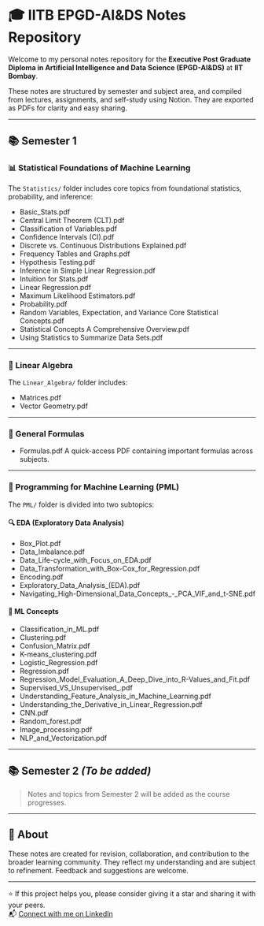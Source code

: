 # 🎓 IITB EPGD-AI&DS Notes Repository

Welcome to my personal notes repository for the **Executive Post Graduate Diploma in Artificial Intelligence and Data Science (EPGD-AI&DS)** at **IIT Bombay**.

These notes are structured by semester and subject area, and compiled from lectures, assignments, and self-study using Notion. They are exported as PDFs for clarity and easy sharing.

---

## 📚 Semester 1

### 📊 Statistical Foundations of Machine Learning

The `Statistics/` folder includes core topics from foundational statistics, probability, and inference:

- Basic_Stats.pdf  
- Central Limit Theorem (CLT).pdf  
- Classification of Variables.pdf  
- Confidence Intervals (CI).pdf  
- Discrete vs. Continuous Distributions Explained.pdf  
- Frequency Tables and Graphs.pdf  
- Hypothesis Testing.pdf  
- Inference in Simple Linear Regression.pdf  
- Intuition for Stats.pdf  
- Linear Regression.pdf  
- Maximum Likelihood Estimators.pdf  
- Probability.pdf  
- Random Variables, Expectation, and Variance Core Statistical Concepts.pdf  
- Statistical Concepts A Comprehensive Overview.pdf  
- Using Statistics to Summarize Data Sets.pdf  

---

### 📐 Linear Algebra

The `Linear_Algebra/` folder includes:

- Matrices.pdf  
- Vector Geometry.pdf  

---
### 🧾 General Formulas

- Formulas.pdf
  A quick-access PDF containing important formulas across subjects.

---

### 🤖 Programming for Machine Learning (PML)

The `PML/` folder is divided into two subtopics:

#### 🔍 EDA (Exploratory Data Analysis)

- Box_Plot.pdf  
- Data_Imbalance.pdf  
- Data_Life-cycle_with_Focus_on_EDA.pdf  
- Data_Transformation_with_Box-Cox_for_Regression.pdf  
- Encoding.pdf  
- Exploratory_Data_Analysis_(EDA).pdf  
- Navigating_High-Dimensional_Data_Concepts_-_PCA_VIF_and_t-SNE.pdf  

#### 🧠 ML Concepts

- Classification_in_ML.pdf  
- Clustering.pdf  
- Confusion_Matrix.pdf  
- K-means_clustering.pdf  
- Logistic_Regression.pdf  
- Regression.pdf  
- Regression_Model_Evaluation_A_Deep_Dive_into_R-Values_and_Fit.pdf  
- Supervised_VS_Unsupervised_.pdf  
- Understanding_Feature_Analysis_in_Machine_Learning.pdf  
- Understanding_the_Derivative_in_Linear_Regression.pdf  
- CNN.pdf  
- Random_forest.pdf  
- Image_processing.pdf  
- NLP_and_Vectorization.pdf  

---


## 📚 Semester 2 *(To be added)*

> Notes and topics from Semester 2 will be added as the course progresses.

---

## 🙋 About

These notes are created for revision, collaboration, and contribution to the broader learning community. They reflect my understanding and are subject to refinement. Feedback and suggestions are welcome.

---

⭐ If this project helps you, please consider giving it a star and sharing it with your peers.  
📬 [Connect with me on LinkedIn](https://www.linkedin.com/in/kunal-sant/)
